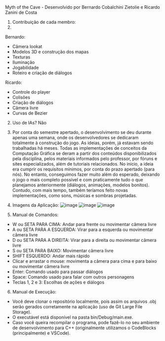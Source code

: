 Myth of the Cave - Desenvolvido por Bernardo Cobalchini Zietolie e Ricardo Zanini de Costa

1) Contribuição de cada membro:
2) 
Bernardo:
  - Câmera lookat
  - Modelos 3D e construção dos mapas
  - Texturas
  - Iluminação
  - Jogabilidade
  - Roteiro e criação de diálogos

Ricardo:
  - Controle do player
  - Colisões
  - Criação de diálogos
  - Câmera livre
  - Curvas de Bezier

2) Uso de IAs? Não

3) Por conta do semestre apertado, o desenvolvimento se deu durante apenas uma semana, onde os desenvolvedores se dedicaram totalmente à construção do jogo.
As ideias, porém, já estavam sendo trabalhadas há meses. Todas as implementações de conceitos da Computação Gráfica se deram a partir dos conteúdos disponibilizados
pela disciplina, pelos materiais informados pelo professor, por fóruns e sites especializados, além de tutoriais relacionados. No início, a ideia era cumprir os requisitos mínimos,
por conta do prazo apertado (para nós). No entanto, conseguimos fazer muito além do esperado, deixando o jogo o mais completo possível e com praticamente tudo o que planejamos anteriormente
(diálogos, animações, modelos bonitos). Contudo, com mais tempo, também teríamos feito novas implementações, como sons, músicas e sombras projetadas.

4) Imagens da Aplicação:
![image](https://github.com/user-attachments/assets/ba27d627-278e-4d1f-aa8f-3a08046ea6da)
![image](https://github.com/user-attachments/assets/39934145-f839-4d68-aa26-c395787451e9)
![image](https://github.com/user-attachments/assets/d7483e43-01c2-4984-b43d-7eddede491df)


5) Manual de Comandos:
 - W ou SETA PARA CIMA: Andar para frente ou movimentar câmera livre
 - A ou SETA PARA A ESQUERDA: Virar para a esquerda ou movimentar câmera livre
 - D ou SETA PARA A DIREITA: Virar para a direita ou movimentar câmera livre
 - S ou SETA PARA BAIXO: Movimentar câmera livre
 - SHIFT ESQUERDO: Andar mais rápido
 - Clicar e arrastar o mouse: movimenta a câmera para cima e para baixo ou movimentar câmera livre
 - Enter: Comando usado para passar diálogos
 - Space: Comando usado para falar com outros personagens
 - Teclas 1, 2 e 3: Escolhas de ações e diálogos

6) Manual de Execução:
  - Você deve clonar o repositório localmente, pois assim os arquivos .obj serão gerados corretamente na aplicação (uso de Git Large File Storage).
  - O executável está disponível na pasta bin/Debug/main.exe.
  - Caso você queira recompilar o programa, pode fazê-lo no seu ambiente de desenvolvimento para C++ (originalmente utilizamos o CodeBlocks (principalmente) e VSCode).




